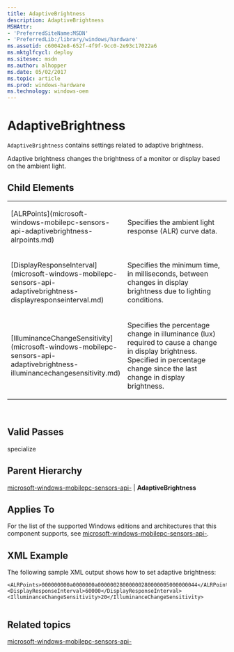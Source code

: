 ```yaml
---
title: AdaptiveBrightness
description: AdaptiveBrightness
MSHAttr:
- 'PreferredSiteName:MSDN'
- 'PreferredLib:/library/windows/hardware'
ms.assetid: c60042e8-652f-4f9f-9cc0-2e93c17022a6
ms.mktglfcycl: deploy
ms.sitesec: msdn
ms.author: alhopper
ms.date: 05/02/2017
ms.topic: article
ms.prod: windows-hardware
ms.technology: windows-oem
---
```


# AdaptiveBrightness


`AdaptiveBrightness` contains settings related to adaptive brightness.

Adaptive brightness changes the brightness of a monitor or display based on the ambient light.

## Child Elements


<table>
<colgroup>
<col width="50%" />
<col width="50%" />
</colgroup>
<tbody>
<tr class="odd">
<td><p>[ALRPoints](microsoft-windows-mobilepc-sensors-api-adaptivebrightness-alrpoints.md)</p></td>
<td><p>Specifies the ambient light response (ALR) curve data.</p></td>
</tr>
<tr class="even">
<td><p>[DisplayResponseInterval](microsoft-windows-mobilepc-sensors-api-adaptivebrightness-displayresponseinterval.md)</p></td>
<td><p>Specifies the minimum time, in milliseconds, between changes in display brightness due to lighting conditions.</p></td>
</tr>
<tr class="odd">
<td><p>[IlluminanceChangeSensitivity](microsoft-windows-mobilepc-sensors-api-adaptivebrightness-illuminancechangesensitivity.md)</p></td>
<td><p>Specifies the percentage change in illuminance (lux) required to cause a change in display brightness. Specified in percentage change since the last change in display brightness.</p></td>
</tr>
</tbody>
</table>

 

## Valid Passes


specialize

## Parent Hierarchy


[microsoft-windows-mobilepc-sensors-api-](microsoft-windows-mobilepc-sensors-api.md) | **AdaptiveBrightness**

## Applies To


For the list of the supported Windows editions and architectures that this component supports, see [microsoft-windows-mobilepc-sensors-api-](microsoft-windows-mobilepc-sensors-api.md).

## XML Example


The following sample XML output shows how to set adaptive brightness:

```
<ALRPoints>000000000a0000000a00000028000000280000005000000044</ALRPoints>
<DisplayResponseInterval>60000</DisplayResponseInterval>
<IlluminanceChangeSensitivity>20</IlluminanceChangeSensitivity>
```

```
```

## Related topics


[microsoft-windows-mobilepc-sensors-api-](microsoft-windows-mobilepc-sensors-api.md)

 

 







